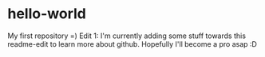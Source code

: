 # hello-world
My first repository =) 
Edit 1: I'm currently adding some stuff towards this readme-edit to learn more about github. Hopefully I'll become a pro asap :D 
